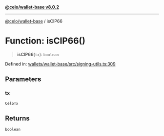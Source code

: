 [**@celo/wallet-base v8.0.2**](../README.md)

***

[@celo/wallet-base](../README.md) / isCIP66

# Function: isCIP66()

> **isCIP66**(`tx`): `boolean`

Defined in: [wallets/wallet-base/src/signing-utils.ts:309](https://github.com/celo-org/developer-tooling/blob/master/packages/sdk/wallets/wallet-base/src/signing-utils.ts#L309)

## Parameters

### tx

`CeloTx`

## Returns

`boolean`
